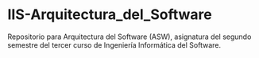 # IIS-Arquitectura_del_Software
Repositorio para Arquitectura del Software (ASW), asignatura del segundo semestre del tercer curso de Ingeniería Informática del Software.
